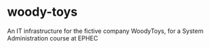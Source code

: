 # woody-toys
An IT infrastructure for the fictive company WoodyToys, for a System Administration course at EPHEC
